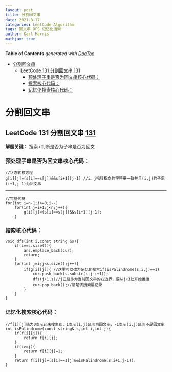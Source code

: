 ```yaml
---
layout: post
title: 分割回文串
date: 2021-8-17
categories: LeetCode Algorithm
tags: 回文串 DFS 记忆化搜索 
author: Karl Harris
mathjax: true
---
```


<!-- START doctoc generated TOC please keep comment here to allow auto update -->
<!-- DON'T EDIT THIS SECTION, INSTEAD RE-RUN doctoc TO UPDATE -->
**Table of Contents**  *generated with [DocToc](https://github.com/thlorenz/doctoc)*

- [分割回文串](#%E5%88%86%E5%89%B2%E5%9B%9E%E6%96%87%E4%B8%B2)
  - [LeetCode 131 分割回文串 131](#leetcode-131-%E5%88%86%E5%89%B2%E5%9B%9E%E6%96%87%E4%B8%B2-131)
    - [预处理子串是否为回文串核心代码：](#%E9%A2%84%E5%A4%84%E7%90%86%E5%AD%90%E4%B8%B2%E6%98%AF%E5%90%A6%E4%B8%BA%E5%9B%9E%E6%96%87%E4%B8%B2%E6%A0%B8%E5%BF%83%E4%BB%A3%E7%A0%81)
    - [搜索核心代码：](#%E6%90%9C%E7%B4%A2%E6%A0%B8%E5%BF%83%E4%BB%A3%E7%A0%81)
    - [记忆化搜索核心代码：](#%E8%AE%B0%E5%BF%86%E5%8C%96%E6%90%9C%E7%B4%A2%E6%A0%B8%E5%BF%83%E4%BB%A3%E7%A0%81)

<!-- END doctoc generated TOC please keep comment here to allow auto update -->

# 分割回文串
## LeetCode 131 分割回文串 [131](https://leetcode-cn.com/problems/palindrome-partitioning/)

**解题关键：** 搜索+判断是否为子串是否为回文

### 预处理子串是否为回文串核心代码：
    
    //状态转移方程
    g[i][j]=(s[i]==s[j])&&s[i+1][j-1] //i、j指针指向的字符要一致并且(i,j)的子串(i+1,j-1)为回文串
---

    //完整代码
    for(int i=n-1;i>=0;i--)
        for(int j=i+1;j<n;j++){
            g[i][j]=(s[i]==s[j])&&s[i+1][j-1];
        }
    
### 搜索核心代码：

    void dfs(int i,const string &s){
        if(i==s.size()){
            ans.emplace_back(cur);
            return;
        }
        for(int j=i;j<s.size();j++){
            if(g[i][j]){ //这里可以改为记忆化搜索if(isPalindrome(s,i,j)==1)
                cur.push_back(s.substr(i,j-i+1));
                dfs(j+1,s)//j已经作为当前回文串的右边界，要从j+1处开始搜搜
                cur.pop_back();//清楚该搜索层记录
            }
        }
    }

### 记忆化搜索核心代码：

    //f[i][j]值为0表示还未搜索到，1表示(i,j)区间为回文串，-1表示(i,j)区间不是回文串
    int isPalindrome(const string& s,int i,int j){
        if(f[i][j]){
            return f[i][j];
        }
        if(i>=j){
            return f[i][j]=1;
        }
        return f[i][j]=(s[i]==s[j]&&isPalindrome(s,i+1,j-1));
    }

    
